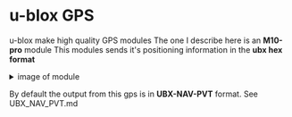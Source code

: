 # u-blox GPS
u-blox make high quality GPS modules
The one I describe here is an **M10-pro** module
This modules sends it's positioning information in the **ubx hex format**
<details>
  <summary> image of module </summary>
  
![M10-pro GPS module.](ubloxM10pro.jpg.webp)

</details>

By default the output from this gps is in **UBX-NAV-PVT** format. See UBX_NAV_PVT.md
